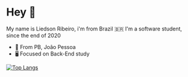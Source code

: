 # Hey 👋
My name is Liedson Ribeiro, i'm from Brazil :brazil: I'm a software student, since the end of 2020

- 🏡 From PB, João Pessoa
- 🖥️ Focused on Back-End study 

[![Top Langs](https://github-readme-stats.vercel.app/api/top-langs/?username=Liedsonrm&layout=compact&title_color=4B0082&bg_color=222222)](https://github.com/anuraghazra/github-readme-stats)

